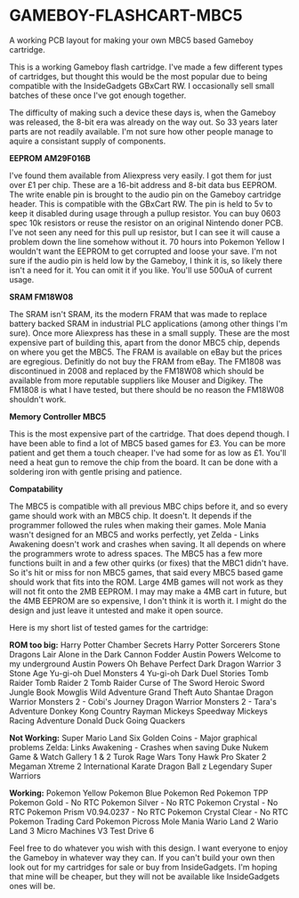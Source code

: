 # GAMEBOY-FLASHCART-MBC5
A working PCB layout for making your own MBC5 based Gameboy cartridge.

This is a working Gameboy flash cartridge. I've made a few different types of cartridges, but thought this would be the most popular due to being compatible with the InsideGadgets GBxCart RW. I occasionally sell small batches of these once I've got enough together.

The difficulty of making such a device these days is, when the Gameboy was released, the 8-bit era was already on the way out. So 33 years later parts are not readily available. I'm not sure how other people manage to aquire a consistant supply of components.

**EEPROM AM29F016B**

I've found them available from Aliexpress very easily. I got them for just over £1 per chip. These are a 16-bit address and 8-bit data bus EEPROM. The write enable pin is brought to the audio pin on the Gameboy cartridge header. This is compatible with the GBxCart RW. The pin is held to 5v to keep it disabled during usage through a pullup resistor. You can buy 0603 spec 10k resistors or reuse the resistor on an original Nintendo doner PCB. I've not seen any need for this pull up resistor, but I can see it will cause a problem down the line somehow without it. 70 hours into Pokemon Yellow I wouldn't want the EEPROM to get corrupted and loose your save. I'm not sure if the audio pin is held low by the Gameboy, I think it is, so likely there isn't a need for it. You can omit it if you like. You'll use 500uA of current usage.

**SRAM FM18W08**

The SRAM isn't SRAM, its the modern FRAM that was made to replace battery backed SRAM in industrial PLC applications (among other things I'm sure). Once more Aliexpress has these in a small supply. These are the most expensive part of building this, apart from the donor MBC5 chip, depends on where you get the MBC5. The FRAM is available on eBay but the prices are egregious. Definitly do not buy the FRAM from eBay. The FM1808 was discontinued in 2008 and replaced by the FM18W08 which should be available from more reputable suppliers like Mouser and Digikey. The FM1808 is what I have tested, but there should be no reason the FM18W08 shouldn't work.

**Memory Controller MBC5**

This is the most expensive part of the cartridge. That does depend though. I have been able to find a lot of MBC5 based games for £3. You can be more patient and get them a touch cheaper. I've had some for as low as £1. You'll need a heat gun to remove the chip from the board. It can be done with a soldering iron with gentle prising and patience.

**Compatability**

The MBC5 is compatible with all previous MBC chips before it, and so every game should work with an MBC5 chip. It doesn't. It depends if the programmer followed the rules when making their games. Mole Mania wasn't designed for an MBC5 and works perfectly, yet Zelda - Links Awakening doesn't work and crashes when saving. It all depends on where the programmers wrote to adress spaces. The MBC5 has a few more functions built in and a few other quirks (or fixes) that the MBC1 didn't have. So it's hit or miss for non MBC5 games, that said every MBC5 based game should work that fits into the ROM. Large 4MB games will not work as they will not fit onto the 2MB EEPROM. I may may make a 4MB cart in future, but the 4MB EEPROM are so expensive, I don't think it is worth it. I might do the design and just leave it untested and make it open source.

Here is my short list of tested games for the cartridge:

**ROM too big:**
Harry Potter Chamber Secrets
Harry Potter Sorcerers Stone
Dragons Lair
Alone in the Dark
Cannon Fodder
Austin Powers Welcome to my underground
Austin Powers Oh Behave
Perfect Dark
Dragon Warrior 3
Stone Age
Yu-gi-oh Duel Monsters 4
Yu-gi-oh Dark Duel Stories
Tomb Raider
Tomb Raider 2
Tomb Raider Curse of The Sword
Heroic Sword
Jungle Book Mowglis Wild Adventure
Grand Theft Auto
Shantae
Dragon Warrior Monsters 2 - Cobi's Journey
Dragon Warrior Monsters 2 - Tara's Adventure
Donkey Kong Country
Rayman
Mickeys Speedway
Mickeys Racing Adventure
Donald Duck Going Quackers


**Not Working:**
Super Mario Land Six Golden Coins - Major graphical problems
Zelda: Links Awakening - Crashes when saving
Duke Nukem
Game & Watch Gallery 1 & 2
Turok Rage Wars
Tony Hawk Pro Skater 2
Megaman Xtreme 2
International Karate
Dragon Ball z Legendary Super Warriors

**Working:**
Pokemon Yellow
Pokemon Blue
Pokemon Red
Pokemon TPP
Pokemon Gold - No RTC
Pokemon Silver - No RTC
Pokemon Crystal - No RTC
Pokemon Prism V0.94.0237 - No RTC
Pokemon Crystal Clear - No RTC
Pokemon Trading Card
Pokemon Picross
Mole Mania
Wario Land 2
Wario Land 3
Micro Machines V3
Test Drive 6

Feel free to do whatever you wish with this design. I want everyone to enjoy the Gameboy in whatever way they can. If you can't build your own then look out for my cartridges for sale or buy from InsideGadgets. I'm hoping that mine will be cheaper, but they will not be available like InsideGadgets ones will be.
